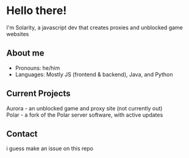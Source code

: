 # Hello there!
I'm Solarity, a javascript dev that creates proxies and unblocked game websites

## About me
- Pronouns: he/him
- Languages: Mostly JS (frontend & backend), Java, and Python

## Current Projects
Aurora - an unblocked game and proxy site (not currently out)  
Polar - a fork of the Polar server software, with active updates   

## Contact
i guess make an issue on this repo
